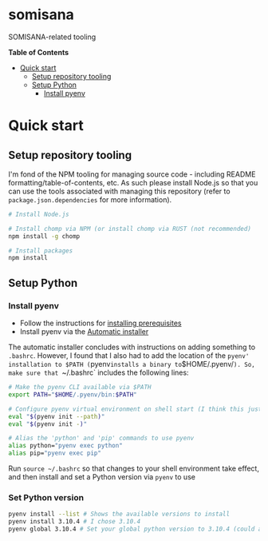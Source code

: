# somisana
SOMISANA-related tooling

<!-- START doctoc generated TOC please keep comment here to allow auto update -->
<!-- DON'T EDIT THIS SECTION, INSTEAD RE-RUN doctoc TO UPDATE -->
**Table of Contents**

- [Quick start](#quick-start)
  - [Setup repository tooling](#setup-repository-tooling)
  - [Setup Python](#setup-python)
    - [Install pyenv](#install-pyenv)

<!-- END doctoc generated TOC please keep comment here to allow auto update -->

# Quick start

## Setup repository tooling
I'm fond of the NPM tooling for managing source code - including README formatting/table-of-contents, etc. As such please install Node.js so that you can use the tools associated with managing this repository (refer to `package.json.dependencies` for more information).

```sh
# Install Node.js

# Install chomp via NPM (or install chomp via RUST (not recommended)
npm install -g chomp

# Install packages
npm install
```

## Setup Python

### Install pyenv
- Follow the instructions for [installing prerequisites](https://github.com/pyenv/pyenv#installation)
- Install pyenv via the [Automatic installer](https://github.com/pyenv/pyenv#automatic-installer)

The automatic installer concludes with instructions on adding something to `.bashrc`. However, I found that I also had to add the location of the `pyenv' installation to $PATH (`pyenv` installs a binary to `$HOME/.pyenv/`). So, make sure that `~/.bashrc` includes the following lines:

```sh
# Make the pyenv CLI available via $PATH
export PATH="$HOME/.pyenv/bin:$PATH"

# Configure pyenv virtual environment on shell start (I think this just ensures that you use Python via pyenv environments)
eval "$(pyenv init --path)"
eval "$(pyenv init -)"

# Alias the 'python' and 'pip' commands to use pyenv
alias python="pyenv exec python"
alias pip="pyenv exec pip"
```

Run `source ~/.bashrc` so that changes to your shell environment take effect, and then install and set a Python version via `pyenv` to use

### Set Python version

```sh
pyenv install --list # Shows the available versions to install
pyenv install 3.10.4 # I chose 3.10.4
pyenv global 3.10.4 # Set your global python version to 3.10.4 (could also be locally set)
```